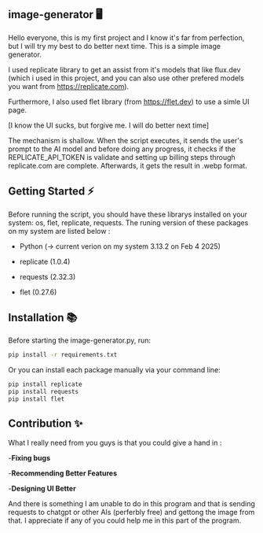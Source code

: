 ## image-generator 🖥️
Hello everyone, this is my first project and I know it's far from perfection, but I will try my best to do better next time.
This is a simple image generator.

I used replicate library to get an assist from it's models that like flux.dev (which i used in this project, and you can also
use other prefered models you want from https://replicate.com).

Furthermore, I also used flet library (from https://flet.dev) to use a simle UI page.

[I know the UI sucks, but forgive me. I will do better next time]

The mechanism is shallow. When the script executes, it sends the user's prompt to the AI model and before doing any progress, it
checks if the REPLICATE_API_TOKEN is validate and setting up billing steps through replicate.com are complete. Afterwards, it
gets the result in .webp format.
## Getting Started ⚡
Before running the script, you should have these librarys installed on your system:
os, flet, replicate, requests.
The runing version of these packages on my system are listed below :
  
  + Python (-> current verion on my system 3.13.2 on Feb 4 2025)

  + replicate (1.0.4)
  
  + requests  (2.32.3)
  
  + flet      (0.27.6)
## Installation 📚
Before starting the image-generator.py, run:

```bash
pip install -r requirements.txt 
```

Or you can install each package manually via your command line:

```bash
pip install replicate
pip install requests
pip install flet
```
## Contribution ✨
What I really need from you guys is that you could give a hand in :

  -**Fixing bugs**
  
  -**Recommending Better Features**
  
  -**Designing UI Better**
  
And there is something I am unable to do in this program and that is sending requests to chatgpt or other AIs (perferbly
free) and gettong the image from that. I appreciate if any of you could help me in this part of the program.
